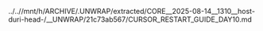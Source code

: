 ../..//mnt/h/ARCHIVE/.UNWRAP/extracted/CORE__2025-08-14__1310__host-duri-head-/__UNWRAP/21c73ab567/CURSOR_RESTART_GUIDE_DAY10.md